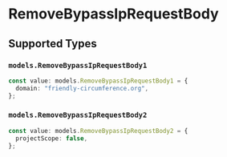 # RemoveBypassIpRequestBody


## Supported Types

### `models.RemoveBypassIpRequestBody1`

```typescript
const value: models.RemoveBypassIpRequestBody1 = {
  domain: "friendly-circumference.org",
};
```

### `models.RemoveBypassIpRequestBody2`

```typescript
const value: models.RemoveBypassIpRequestBody2 = {
  projectScope: false,
};
```

